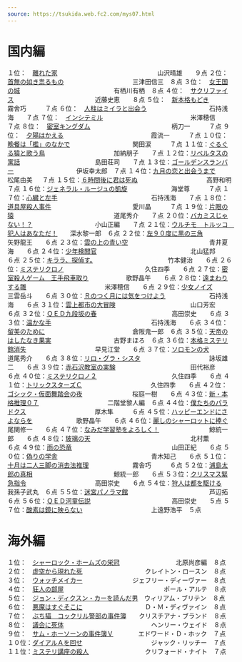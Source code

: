 ```yaml
---
source: https://tsukida.web.fc2.com/mys07.html
---
```


# 国内編

１位：　[離れた家](https://tsukida.web.fc2.com/0709.html#070907)　　　　　　　　　　　　　　　　山沢晴雄　　９点
２位：　[首無の如き祟るもの](https://tsukida.web.fc2.com/0705.html#070501)　　　　　　　　　　　三津田信三　８点
３位：　[女王国の城](https://tsukida.web.fc2.com/0710.html#071002)　　　　　　　　　　　　　　　有栖川有栖　８点
４位：　[サクリファイス](https://tsukida.web.fc2.com/0710.html#071003)　　　　　　　　　　　　　近藤史恵　　８点
５位：　[新本格もどき](https://tsukida.web.fc2.com/0710.html)　　　　　　　　　　　　　　霧舎巧　　　７点
６位：　[人柱はミイラと出会う](https://tsukida.web.fc2.com/0707.html#070701)　　　　　　　　　　石持浅海　　７点
７位：　[インシテミル](https://tsukida.web.fc2.com/0709.html#070901)　　　　　　　　　　　　　　米澤穂信　　７点
８位：　[密室キングダム](https://tsukida.web.fc2.com/0708.html#070805)　　　　　　　　　　　　　柄刀一　　　７点
９位：　[夕陽はかえる](https://tsukida.web.fc2.com/0801.html#080102)　　　　　　　　　　　　　　霞流一　　　７点
１０位：[晩餐は「檻」のなかで](https://tsukida.web.fc2.com/0703.html#070306)　　　　　　　　　　関田涙　　　７点
１１位：[ぐるぐる猿と歌う鳥](https://tsukida.web.fc2.com/0708.html#070811)　　　　　　　　　　　加納朋子　　７点
１２位：[リベルタスの寓話](https://tsukida.web.fc2.com/0712.html)　　　　　　　　　　　　島田荘司　　７点
１３位：[ゴールデンスランバー](https://tsukida.web.fc2.com/0712.html#071207)　　　　　　　　　　伊坂幸太郎　７点
１４位：[九月の恋と出会うまで](https://tsukida.web.fc2.com/0705.html#070505)　　　　　　　　　　松尾由美  　７点
１５位：[６時間後に君は死ぬ](https://tsukida.web.fc2.com/0706.html#070610)　　　　　　　　　　　高野和明　　７点
１６位：[ジェネラル・ルージュの凱旋](https://tsukida.web.fc2.com/0710.html#071007)　　　　　　　海堂尊　　　７点
１７位：[心臓と左手](https://tsukida.web.fc2.com/0712.html#071201)　　　　　　　　　　　　　　　石持浅海　　７点
１８位：[道具屋殺人事件](https://tsukida.web.fc2.com/0708.html#070813)　　　　　　　　　　　　　愛川晶　　　７点
１９位：[片眼の猿](https://tsukida.web.fc2.com/0703.html#070308)　　　　　　　　　　　　　　　　道尾秀介　　７点
２０位：[バカミスじゃない！？](https://tsukida.web.fc2.com/0706.html#070604)　　　　　　　　　　小山正編　　７点
２１位：[ウルチモ　トルッコ　犯人はあなただ！](https://tsukida.web.fc2.com/0705.html#070502)　　深水黎一郎　６点
２２位：[左９０度に黒の三角](https://tsukida.web.fc2.com/0712.html#071203)　　　　　　　　　　　矢野龍王　　６点
２３位：[雲の上の青い空](https://tsukida.web.fc2.com/0708.html#070812)　　　　　　　　　　　　　青井夏海　　６点
２４位：[少年検閲官](https://tsukida.web.fc2.com/0705.html#070503)　　　　　　　　　　　　　　　北山猛邦　　６点
２５位：[キララ、探偵す。](https://tsukida.web.fc2.com/0702.html#070207)　　　　　　　　　　　　竹本健治　　６点
２６位：[ミステリクロノ](https://tsukida.web.fc2.com/0708.html#070808)　　　　　　　　　　　　　久住四季　　６点
２７位：[密室殺人ゲーム　王手飛車取り](https://tsukida.web.fc2.com/0704.html#070401)　　　　　　歌野晶午　　６点
２８位：[遠まわりする雛](https://tsukida.web.fc2.com/0711.html)  　　　　　　　　　　　　米澤穂信　　６点
２９位：[少女ノイズ](https://tsukida.web.fc2.com/0801.html#080107)　　　　　　　　　　　　　　　三雲岳斗　　６点
３０位：[Ｒのつく月には気をつけよう](https://tsukida.web.fc2.com/0801.html#080104)　　　　　　　石持浅海　　６点
３１位：[雲上都市の大冒険](https://tsukida.web.fc2.com/0711.html#071102)　　　　　　　　　　　　山口芳宏　　６点
３２位：[ＱＥＤ九段坂の春](https://tsukida.web.fc2.com/0709.html#070902)　　　　　　　　　　　　高田崇史　　６点
３３位：[温かな手](https://tsukida.web.fc2.com/0801.html#080103)　　　　　　　　　　　　　　　　石持浅海　　６点
３４位：[留美のために](https://tsukida.web.fc2.com/0709.html#070908)　　　　　　　　　　　　　　倉阪鬼一郎　６点
３５位：[天帝のはしたなき果実](https://tsukida.web.fc2.com/0704.html#070402)　　　　　　　　　　古野まほろ　６点
３６位：[本格ミステリ館消失](https://tsukida.web.fc2.com/0801.html#080105)　　　　　　　　　　　早見江堂　　６点
３７位：[ソロモンの犬](https://tsukida.web.fc2.com/0709.html#070904)　　　　　　　　　　　　　　道尾秀介　　６点
３８位：[リロ・グラ・シスタ](https://tsukida.web.fc2.com/0710.html#071005)　　　　　　　　　　　詠坂雄二　　６点
３９位：[赤石沢教室の実験](https://tsukida.web.fc2.com/0707.html#070706)　　　　　　　　　　　　田代裕彦　　６点
４０位：[ミステリクロノ２](https://tsukida.web.fc2.com/0801.html#080106)　　　　　　　　　　　　久住四季　　６点
４１位：[トリックスターズＣ](https://tsukida.web.fc2.com/0706.html#070603)　　　　　　　　　　　久住四季　　６点
４２位：[ゴシック・仮面舞踏会の夜](https://tsukida.web.fc2.com/0708.html#070803)　　　　　　　　桜庭一樹　　６点
４３位：[新・本格推理０７](https://tsukida.web.fc2.com/0707.html#070704)　　　　　　　　　　　二階堂黎人編　６点
４４位：[僕たちのパラドクス](https://tsukida.web.fc2.com/0703.html#070304)　　　　　　　　　　　厚木隼　　　６点
４５位：[ハッピーエンドにさよならを](https://tsukida.web.fc2.com/0710.html#071004)　　　　　　　歌野晶午　　６点
４６位：[麗しのシャーロットに捧ぐ](https://tsukida.web.fc2.com/0703.html#070305)　　　　　　　　尾関修一　　６点
４７位：[なみだ学習塾をよろしく！](https://tsukida.web.fc2.com/0711.html#071105)　　　　　　　　鯨統一郎　　６点
４８位：[玻璃の天](https://tsukida.web.fc2.com/0706.html#070608)　　　　　　　　　　　　　　　　北村薫　　　６点
４９位：[雨の恐竜](https://tsukida.web.fc2.com/0704.html#070403)　　　　　　　　　　　　　　　　山田正紀　　６点
５０位：[偽りの学舎](https://tsukida.web.fc2.com/0707.html#070707)　　　　　　　　　　　　　　　青木知己　　６点
５１位：[十月は二人三脚の消去法推理](https://tsukida.web.fc2.com/0706.html#070605)　　　　　　　霧舎巧　　　６点
５２位：[浦島太郎の真相](https://tsukida.web.fc2.com/0707.html#070702)　　　　　　　　　　　　　鯨統一郎　　６点
５３位：[クリスマス緊急指令](https://tsukida.web.fc2.com/0802.html#080207)　　　　　　　　　　　高田崇史　　６点
５４位：[狩人は都を駆ける](https://tsukida.web.fc2.com/0801.html#080109)　　　　　　　　　　　　我孫子武丸　６点
５５位：[迷宮パノラマ館](https://tsukida.web.fc2.com/0706.html#070607)　　　　　　　　　　　　　芦辺拓　　　６点
５６位：[ＱＥＤ河童伝説](https://tsukida.web.fc2.com/0703.html#070313)　　　　　　　　　　　　　高田崇史　　５点
５７位：[酸素は鏡に映らない](https://tsukida.web.fc2.com/0705.html)　　　　　　　　　　　上遠野浩平　５点

# 海外編

１位：　[シャーロック・ホームズの栄冠](https://tsukida.web.fc2.com/0705.html#070504)　　　　　　　　　北原尚彦編　８点
２位：　[虚空から現れた死](https://tsukida.web.fc2.com/0707.html#070709)　　　　　　　　　　クレイトン・ロースン　８点
３位：　[ウォッチメイカー](https://tsukida.web.fc2.com/0801.html)　　　　　　　　ジェフリー・ディーヴァー　８点
４位：　[狂人の部屋](https://tsukida.web.fc2.com/0706.html#070609)　　　　　　　　　　　　　　　　ポール・アルテ　８点
５位：　[ジョン・ディクスン・カーを読んだ男](https://tsukida.web.fc2.com/0711.html#071101)　ウィリアム・ブリテン　８点
６位：　[悪魔はすぐそこに](https://tsukida.web.fc2.com/0710.html#071006)　　　　　　　　　　Ｄ・Ｍ・ディヴァイン　８点
７位：　[ぶち猫　コックリル警部の事件簿](https://tsukida.web.fc2.com/0712.html#071206)　　クリスチアナ・ブランド　８点
８位：　[議会に死体](https://tsukida.web.fc2.com/0703.html)　　　　　　　　　　　　　　ヘンリー・ウェイド　８点
９位：　[サム・ホーソーンの事件簿Ｖ](https://tsukida.web.fc2.com/0711.html#071103)　　　　エドワード・Ｄ・ホック　７点
１０位：[ダイアルＡを回せ](https://tsukida.web.fc2.com/0709.html#070905)　　　　　　　　　　　ジャック・リッチー　７点
１１位：[ミステリ講座の殺人](https://tsukida.web.fc2.com/0711.html#071109)　　　　　　　　　クリフォード・ナイト　７点
